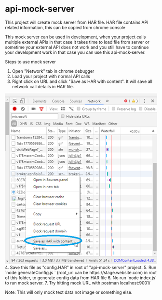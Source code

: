 # api-mock-server
This project will create mock server from HAR file. HAR file contains API related information, this can be copied from chrome console

This mock server can be used in development, when your project calls multiple external APIs in that case it takes time to load file from server or sometime your external API does not work and you still have to continue your development work in that case you can use this api-mock-server.

Steps to use mock server
1. Open "Network" tab in chrome debugger 
2. Load your project with normal API calls
3. Right click on URL and click "Save as HAR with content". It will save all network call details in HAR file.
<img src="https://raw.githubusercontent.com/sirajpathan/test/master/2018_06_08_16_08_34_.png">
4. Save this file as "config.HAR" in root of "api-mock-server" project.
5. Run `node generateConfig.js <root_url>` (root_url can be https://stage.website.com) in root of this folder, to generate config data from HAR file
6. No run `node index.js` to run mock server.
7. Try hitting mock URL with postman localhost:9001/<sub-path for content>

Note:
This will only mock text data not image or something else.
